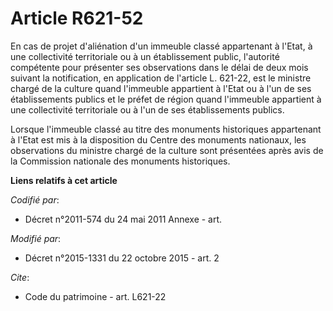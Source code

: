 # Article R621-52

En cas de projet d'aliénation d'un immeuble classé appartenant à l'Etat, à une collectivité territoriale ou à un
établissement public, l'autorité compétente pour présenter ses observations dans le délai de deux mois suivant la
notification, en application de l'article L. 621-22, est le ministre chargé de la culture quand l'immeuble appartient à
l'Etat ou à l'un de ses établissements publics et le préfet de région quand l'immeuble appartient à une collectivité
territoriale ou à l'un de ses établissements publics.

Lorsque l'immeuble classé au titre des monuments historiques appartenant à l'Etat est mis à la disposition du Centre des
monuments nationaux, les observations du ministre chargé de la culture sont présentées après avis de la Commission nationale
des monuments historiques.

**Liens relatifs à cet article**

_Codifié par_:

  - Décret n°2011-574 du 24 mai 2011 Annexe - art.

_Modifié par_:

  - Décret n°2015-1331 du 22 octobre 2015 - art. 2

_Cite_:

  - Code du patrimoine - art. L621-22
